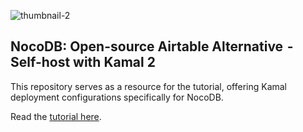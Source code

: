 ![thumbnail-2](https://github.com/user-attachments/assets/0c040dff-a1e1-4251-aea6-7b550e8590a1)

## NocoDB: Open-source Airtable Alternative  -  Self-host with Kamal 2

This repository serves as a resource for the tutorial, offering Kamal deployment configurations specifically for NocoDB.

Read the [tutorial here](https://nocodb.purutuladhar.com).
